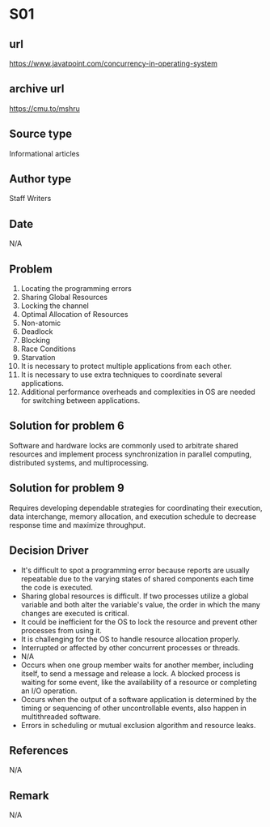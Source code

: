 # S01

## url
https://www.javatpoint.com/concurrency-in-operating-system

## archive url
https://cmu.to/mshru

## Source type 
Informational articles

## Author type
Staff Writers

## Date
N/A

## Problem
1. Locating the programming errors
2. Sharing Global Resources
3. Locking the channel
4. Optimal Allocation of Resources
5. Non-atomic
6. Deadlock
7. Blocking
8. Race Conditions
9. Starvation
10. It is necessary to protect multiple applications from each other.
11. It is necessary to use extra techniques to coordinate several applications.
12. Additional performance overheads and complexities in OS are needed for switching between applications.

## Solution for problem 6
Software and hardware locks are commonly used to arbitrate shared resources and implement process synchronization in parallel computing, distributed systems, and multiprocessing.

## Solution for problem 9
Requires developing dependable strategies for coordinating their execution, data interchange, memory allocation, and execution schedule to decrease response time and maximize throughput.

## Decision Driver
- It's difficult to spot a programming error because reports are usually repeatable due to the varying states of shared components each time the code is executed.
- Sharing global resources is difficult. If two processes utilize a global variable and both alter the variable's value, the order in which the many changes are executed is critical.
- It could be inefficient for the OS to lock the resource and prevent other processes from using it.
- It is challenging for the OS to handle resource allocation properly.
- Interrupted or affected by other concurrent processes or threads. 
- N/A
- Occurs when one group member waits for another member, including itself, to send a message and release a lock.
A blocked process is waiting for some event, like the availability of a resource or completing an I/O operation.
- Occurs when the output of a software application is determined by the timing or sequencing of other uncontrollable events, also happen in multithreaded software.
- Errors in scheduling or mutual exclusion algorithm and resource leaks.

## References 
N/A

## Remark
N/A

